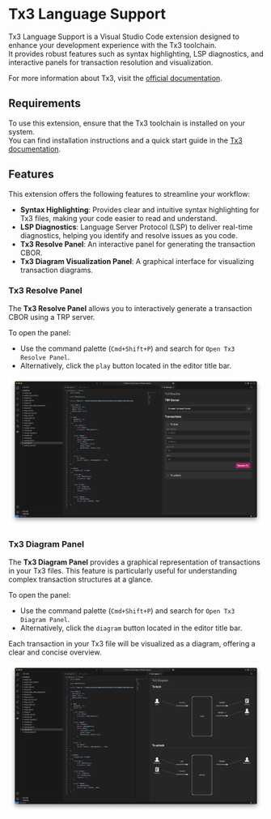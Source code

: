 # Tx3 Language Support

Tx3 Language Support is a Visual Studio Code extension designed to enhance your development experience with the Tx3 toolchain.<br/>
It provides robust features such as syntax highlighting, LSP diagnostics, and interactive panels for transaction resolution and visualization.

For more information about Tx3, visit the [official documentation](https://docs.txpipe.io/tx3).

## Requirements

To use this extension, ensure that the Tx3 toolchain is installed on your system.<br/>
You can find installation instructions and a quick start guide in the [Tx3 documentation](https://docs.txpipe.io/tx3/quick-start).

## Features

This extension offers the following features to streamline your workflow:

- **Syntax Highlighting**: Provides clear and intuitive syntax highlighting for Tx3 files, making your code easier to read and understand.
- **LSP Diagnostics**: Language Server Protocol (LSP) to deliver real-time diagnostics, helping you identify and resolve issues as you code.
- **Tx3 Resolve Panel**: An interactive panel for generating the transaction CBOR.
- **Tx3 Diagram Visualization Panel**: A graphical interface for visualizing transaction diagrams.

### Tx3 Resolve Panel

The **Tx3 Resolve Panel** allows you to interactively generate a transaction CBOR using a TRP server. 

To open the panel:
- Use the command palette (`Cmd+Shift+P`) and search for `Open Tx3 Resolve Panel`.
- Alternatively, click the `play` button located in the editor title bar.

![Tx3 Resolve Panel](./images/resolve-panel.png)

### Tx3 Diagram Panel

The **Tx3 Diagram Panel** provides a graphical representation of transactions in your Tx3 files.
This feature is particularly useful for understanding complex transaction structures at a glance.

To open the panel:
- Use the command palette (`Cmd+Shift+P`) and search for `Open Tx3 Diagram Panel`.
- Alternatively, click the `diagram` button located in the editor title bar.

Each transaction in your Tx3 file will be visualized as a diagram, offering a clear and concise overview.

![Tx3 Diagram Panel](./images/diagram-panel.png)